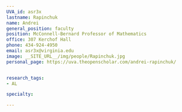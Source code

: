 ```yaml
---
UVA_id: asr3x
lastname: Rapinchuk
name: Andrei
general_position: faculty
position: McConnell-Bernard Professor of Mathematics
office: 307 Kerchof Hall
phone: 434-924-4950
email: asr3x@virginia.edu
image: __SITE_URL__/img/people/Rapinchuk.jpg
personal_page: https://uva.theopenscholar.com/andrei-rapinchuk/


research_tags:
- AL

specialty: 

---
```

